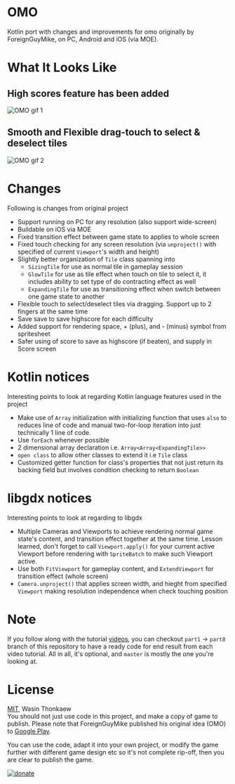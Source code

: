 # OMO
Kotlin port with changes and improvements for omo originally by ForeignGuyMike, on PC, Android and iOS (via MOE).

# What It Looks Like

## High scores feature has been added
![OMO gif 1](http://i.imgur.com/SFOCSd8.gif)

## Smooth and Flexible drag-touch to select & deselect tiles
![OMO gif 2](http://i.imgur.com/tNGjvtV.gif)

# Changes

Following is changes from original project

* Support running on PC for any resolution (also support wide-screen)
* Buildable on iOS via MOE
* Fixed transition effect between game state to applies to whole screen
* Fixed touch checking for any screen resolution (via `unproject()` with specified of current `Viewport`'s width and height)
* Slightly better organization of `Tile` class spanning into
    * `SizingTile` for use as normal tile in gameplay session
    * `GlowTile` for use as tile effect when touch on tile to select it, it includes ability to set type of do contracting effect as well
    * `ExpandingTile` for use as transitioning effect when switch between one game state to another
* Flexible touch to select/deselect tiles via dragging. Support up to 2 fingers at the same time
* Save save to save highscore for each difficulty
* Added support for rendering space, + (plus), and - (minus) symbol from spritesheet
* Safer using of score to save as highscore (if beaten), and supply in Score screen
    
# Kotlin notices

Interesting points to look at regarding Kotlin language features used in the project

* Make use of `Array` initialization with initializing function that uses `also` to reduces line of code and manual two-for-loop iteration into just technically 1 line of code.
* Use `forEach` whenever possible
* 2 dimensional array declaration i.e. `Array<Array<ExpandingTile>>`
* `open class` to allow other classes to extend it i.e `Tile` class
* Customized getter function for class's properties that not just return its backing field but involves condition checking to return `Boolean`

# libgdx notices

Interesting points to look at regarding to libgdx

* Multiple Cameras and Viewports to achieve rendering normal game state's content, and transition effect together at the same time. Lesson learned, don't forget to call `Viewport.apply()` for your current active Viewport before rendering with `SpriteBatch` to make such Viewport active.
* Use both `FitViewport` for gameplay content, and `ExtendViewport` for transition effect (whole screen)
* `Camera.unproject()` that applies screen width, and hieght from specified `Viewport` making resolution independence when check touching position

# Note

If you follow along with the tutorial [videos](https://www.youtube.com/watch?v=oe7_6IoFv_M&list=PL-2t7SM0vDfc7CrI_xElAP0lCIisGpsiB), you can checkout `part1` -> `part8` branch of this repository to have a ready code for end result from each video tutorial.
All in all, it's optional, and `master` is mostly the one you're looking at. 

# License

[MIT](https://github.com/haxpor/omo/blob/master/LICENSE), Wasin Thonkaew  
You should not just use code in this project, and make a copy of game to publish. Please note that ForeignGuyMike published his original idea (OMO) to [Google Play](https://play.google.com/store/apps/details?id=com.distraction.omo.android&pageId=105950263560359459987).

You can use the code, adapt it into your own project, or modify the game further with different game design etc so it's not complete rip-off, then you are clear to publish the game.

<a href="https://github.com/haxpor/donate"><img src="https://img.shields.io/badge/$-donate-ff69b4.svg?maxAge=2592000&amp;style=flat" alt="donate"></a>
